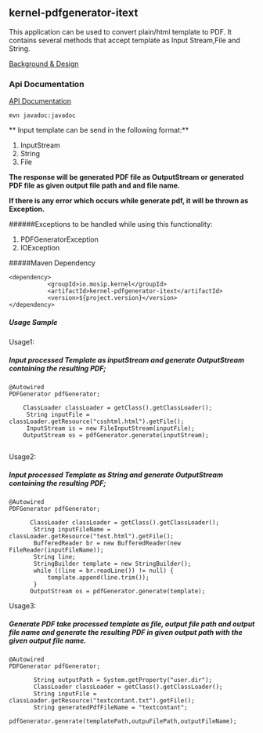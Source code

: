 ## kernel-pdfgenerator-itext
This application can be used to convert plain/html template to PDF. It contains several methods that accept template as Input Stream,File and String.

[Background & Design](../../design/kernel/kernel-pdfgenerator.md)
 
### Api Documentation

 [API Documentation <TBA>](TBA)
 
 ```
 mvn javadoc:javadoc

 ```

** Input template can be send  in the following format:**

1. InputStream
2. String
3. File



**The response will be generated PDF file as OutputStream or generated PDF file as given output file path and and file name.**
 
**If there is any error which occurs while generate pdf, it will be thrown as Exception.**

######Exceptions to be handled while using this functionality:

1. PDFGeneratorException
2. IOException 

#####Maven Dependency 
 ```
 <dependency>
			<groupId>io.mosip.kernel</groupId>
			<artifactId>kernel-pdfgenerator-itext</artifactId>
			<version>${project.version}</version>
 </dependency>
 ```
##### Usage Sample
 
 Usage1:
 
##### Input processed Template as inputStream and generate OutputStream containing the resulting PDF;
 
 ```
@Autowired
 PDFGenerator pdfGenerator;
 
     ClassLoader classLoader = getClass().getClassLoader();
	  String inputFile = classLoader.getResource("csshtml.html").getFile();
	  InputStream is = new FileInputStream(inputFile);
     OutputStream os = pdfGenerator.generate(inputStream);
  
 ```

 Usage2:
 
##### Input processed Template as String and generate OutputStream containing the resulting PDF;
 
 ```
@Autowired
 PDFGenerator pdfGenerator;
 
       ClassLoader classLoader = getClass().getClassLoader();
		String inputFileName = classLoader.getResource("test.html").getFile();
		BufferedReader br = new BufferedReader(new FileReader(inputFileName));
		String line;
		StringBuilder template = new StringBuilder();
		while ((line = br.readLine()) != null) {
			template.append(line.trim());
		}
       OutputStream os = pdfGenerator.generate(template); 
 ```
 
 Usage3:
 
##### Generate PDF take processed template as file, output file path and output file name and generate the resulting PDF in given output path with the given output file name.
 
 
 ```
 @Autowired
 PDFGenerator pdfGenerator;
 
        String outputPath = System.getProperty("user.dir");
		ClassLoader classLoader = getClass().getClassLoader();
		String inputFile = classLoader.getResource("textcontant.txt").getFile();
		String generatedPdfFileName = "textcontant";
        pdfGenerator.generate(templatePath,outpuFilePath,outputFileName);
       
 ```








